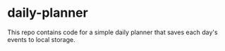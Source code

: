 # daily-planner
This repo contains code for a simple daily planner that saves each day's events to local storage.
